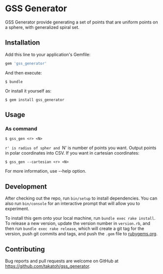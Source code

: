 # GSS Generator

GSS Generator provide generating a set of points that are uniform points on a sphere, with 
generalized spiral set.

## Installation

Add this line to your application's Gemfile:

```ruby
gem 'gss_generator'
```

And then execute:

    $ bundle

Or install it yourself as:

    $ gem install gss_generator

## Usage

### As command

    $ gss_gen <r> <N>

`r' is radius of spher and `N' is number of points you want. Output points in polar coordinates into CSV.
If you want in cartesian coordinates:

    $ gss_gen --cartesian <r> <N>

For more information, use --help option.

## Development

After checking out the repo, run `bin/setup` to install dependencies. You can also run `bin/console` for an interactive prompt that will allow you to experiment.

To install this gem onto your local machine, run `bundle exec rake install`. To release a new version, update the version number in `version.rb`, and then run `bundle exec rake release`, which will create a git tag for the version, push git commits and tags, and push the `.gem` file to [rubygems.org](https://rubygems.org).

## Contributing

Bug reports and pull requests are welcome on GitHub at https://github.com/takatoh/gss_generator.

